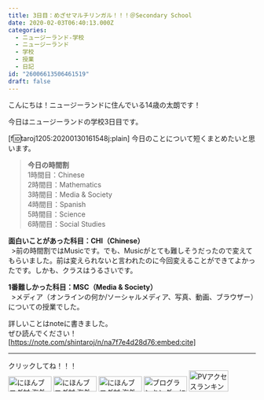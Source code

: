 ```yaml
---
title: 3日目：めざせマルチリンガル！！！＠Secondary School
date: 2020-02-03T06:40:13.000Z
categories:
  - ニュージーランド-学校
  - ニュージーランド
  - 学校
  - 授業
  - 日記
id: "26006613506461519"
draft: false
---
```

こんにちは！ニュージーランドに住んでいる14歳の太朗です！

今日はニュージーランドの学校3日目です。

[f:id:taroj1205:20200130161548j:plain]
今日のことについて短くまとめたいと思います。<br />

> <b>今日の時間割</b><br />
> 1時間目：Chinese<br />
> 2時間目：Mathematics<br />
> 3時間目：Media & Society<br />
> 4時間目：Spanish<br />
> 5時間目：Science<br />
> 6時間目：Social Studies<br />


<!-- more -->


<b>面白いことがあった科目：CHI（Chinese）</b><br />
&thinsp; >前の時間割ではMusicです。でも、Musicがとても難しそうだったので変えてもらいました。前は変えられないと言われたのに今回変えることができてよかったです。しかも、クラスはうるさいです。

<b>1番難しかった科目：MSC（Media & Society）</b><br />
&thinsp;  >メディア（オンラインの何か/ソーシャルメディア、写真、動画、ブラウザー）についての授業でした。<br />

詳しいことはnoteに書きました。<br />
ぜひ読んでください！
[https://note.com/shintaroj/n/na7f7e4d28d76:embed:cite]


<hr />
クリックしてね！！！<br />
<a href="https://overseas.blogmura.com/ranking/in?p_cid=10927073" target="_blank" ><img src="https://b.blogmura.com/overseas/88_31.gif" width="88" height="31" border="0" alt="にほんブログ村 海外生活ブログへ" /></a>
<a href="https://overseas.blogmura.com/cebu/ranking/in?p_cid=10927073" target="_blank" ><img src="https://b.blogmura.com/overseas/cebu/88_31.gif" width="88" height="31" border="0" alt="にほんブログ村 海外生活ブログ セブ島情報へ" /></a>
<a href="https://overseas.blogmura.com/newzealand/ranking/in?p_cid=10927073" target="_blank" ><img src="https://b.blogmura.com/overseas/newzealand/88_31.gif" width="88" height="31" border="0" alt="にほんブログ村 海外生活ブログ ニュージーランド情報へ" /></a>
<a href="https://blogmura.com/ranking/in?p_cid=10927073" target="_blank"><img src="https://b.blogmura.com/88_31.gif" width="88" height="31" border="0" alt="ブログランキング・にほんブログ村へ" /></a>
<a href="https://blogmura.com/profiles/10927073?p_cid=10927073"><img src="https://blogparts.blogmura.com/parts_image/user/pv10927073.gif"  width="80" height="43.5" border="0" alt="PVアクセスランキング にほんブログ村" /></a>
